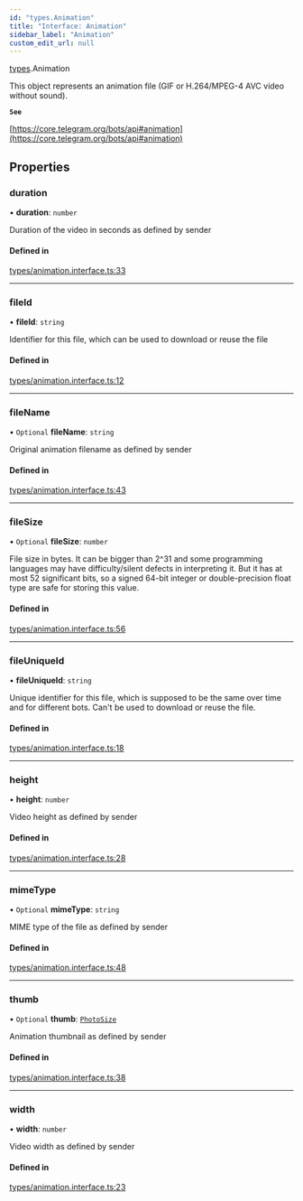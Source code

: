 ```yaml
---
id: "types.Animation"
title: "Interface: Animation"
sidebar_label: "Animation"
custom_edit_url: null
---
```


[types](../modules/types.md).Animation

This object represents an animation file (GIF or H.264/MPEG-4 AVC video without
sound).

**`See`**

[https://core.telegram.org/bots/api#animation](https://core.telegram.org/bots/api#animation)

## Properties

### duration

• **duration**: `number`

Duration of the video in seconds as defined by sender

#### Defined in

[types/animation.interface.ts:33](https://github.com/DeityLamb/telegramjs/blob/32b4cca/packages/common/lib/interfaces/types/animation.interface.ts#L33)

___

### fileId

• **fileId**: `string`

Identifier for this file, which can be used to download or reuse the file

#### Defined in

[types/animation.interface.ts:12](https://github.com/DeityLamb/telegramjs/blob/32b4cca/packages/common/lib/interfaces/types/animation.interface.ts#L12)

___

### fileName

• `Optional` **fileName**: `string`

Original animation filename as defined by sender

#### Defined in

[types/animation.interface.ts:43](https://github.com/DeityLamb/telegramjs/blob/32b4cca/packages/common/lib/interfaces/types/animation.interface.ts#L43)

___

### fileSize

• `Optional` **fileSize**: `number`

File size in bytes. It can be bigger than 2^31 and some programming languages
may have difficulty/silent defects in interpreting it. But it has at most 52
significant bits, so a signed 64-bit integer or double-precision float type are
safe for storing this value.

#### Defined in

[types/animation.interface.ts:56](https://github.com/DeityLamb/telegramjs/blob/32b4cca/packages/common/lib/interfaces/types/animation.interface.ts#L56)

___

### fileUniqueId

• **fileUniqueId**: `string`

Unique identifier for this file, which is supposed to be the same over time and
for different bots. Can't be used to download or reuse the file.

#### Defined in

[types/animation.interface.ts:18](https://github.com/DeityLamb/telegramjs/blob/32b4cca/packages/common/lib/interfaces/types/animation.interface.ts#L18)

___

### height

• **height**: `number`

Video height as defined by sender

#### Defined in

[types/animation.interface.ts:28](https://github.com/DeityLamb/telegramjs/blob/32b4cca/packages/common/lib/interfaces/types/animation.interface.ts#L28)

___

### mimeType

• `Optional` **mimeType**: `string`

MIME type of the file as defined by sender

#### Defined in

[types/animation.interface.ts:48](https://github.com/DeityLamb/telegramjs/blob/32b4cca/packages/common/lib/interfaces/types/animation.interface.ts#L48)

___

### thumb

• `Optional` **thumb**: [`PhotoSize`](types.PhotoSize.md)

Animation thumbnail as defined by sender

#### Defined in

[types/animation.interface.ts:38](https://github.com/DeityLamb/telegramjs/blob/32b4cca/packages/common/lib/interfaces/types/animation.interface.ts#L38)

___

### width

• **width**: `number`

Video width as defined by sender

#### Defined in

[types/animation.interface.ts:23](https://github.com/DeityLamb/telegramjs/blob/32b4cca/packages/common/lib/interfaces/types/animation.interface.ts#L23)
